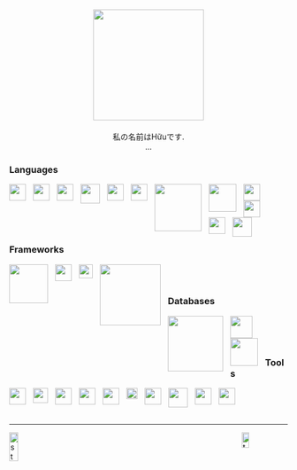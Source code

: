 <h1 align="center">
	<a href="https://github.com/huuln9">
		<img src="https://fiverr-res.cloudinary.com/images/t_main1,q_auto,f_auto,q_auto,f_auto/attachments/delivery/asset/190f10cafb9836123a6757d583746096-1607512905/Attachment_1607512865/create-personalized-among-us-gif-and-png-for-you.gif" width="200px">
	</a>
</h1>
<div align="center">私の名前はHữuです.</div>
<div align="center">...</div>
<h3>Languages</h3>
<img align="left" width="30px" style="padding-right:10px;" src="https://www.svgrepo.com/show/303388/java-4-logo.svg"/>
<img align="left" width="30px" style="padding-right:10px;" src="https://upload.wikimedia.org/wikipedia/commons/thumb/3/38/HTML5_Badge.svg/1024px-HTML5_Badge.svg.png"/>
<img align="left" width="30px" style="padding-right:10px;" src="https://upload.wikimedia.org/wikipedia/commons/thumb/6/62/CSS3_logo.svg/240px-CSS3_logo.svg.png"/>
<img align="left" width="35px" style="padding-right:10px;" src="https://upload.wikimedia.org/wikipedia/commons/thumb/9/96/Sass_Logo_Color.svg/1280px-Sass_Logo_Color.svg.png"/>
<img align="left" width="30px" style="padding-right:10px;" src="https://upload.wikimedia.org/wikipedia/commons/thumb/9/99/Unofficial_JavaScript_logo_2.svg/480px-Unofficial_JavaScript_logo_2.svg.png"/>
<img align="left" width="30px" style="padding-right:10px;" src="https://www.svgrepo.com/show/303600/typescript-logo.svg"/>
<img align="left" width="85px" style="padding-right:10px;" src="https://seeklogo.com/images/D/dart-logo-86B5DDAA61-seeklogo.com.png"/>
<img align="left" width="50px" style="padding-right:10px;" src="https://upload.wikimedia.org/wikipedia/commons/thumb/2/27/PHP-logo.svg/2560px-PHP-logo.svg.png"/>
<img align="left" width="30px" style="padding-right:10px;" src="https://upload.wikimedia.org/wikipedia/commons/thumb/c/c3/Python-logo-notext.svg/1024px-Python-logo-notext.svg.png"/>
<img align="left" width="30px" style="padding-right:10px;" src="https://seeklogo.com/images/C/c-logo-672525892C-seeklogo.com.png"/>
<img align="left" width="30px" style="padding-right:10px;" src="https://upload.wikimedia.org/wikipedia/commons/thumb/1/18/ISO_C%2B%2B_Logo.svg/306px-ISO_C%2B%2B_Logo.svg.png"/>
<img align="left" width="35px" style="padding-right:10px;" src="https://static.cdnlogo.com/logos/c/27/c.svg"/>
<br><br><br><br><br>
<h3>Frameworks</h3>
<img align="left" width="70px" style="padding-right:10px;" src="https://blogs.ashrithgn.com/content/images/2019/07/spring-boot-logo.png"/>
<img align="left" width="30px" style="padding-right:10px;" src="https://devnote.tech/wp-content/uploads/2021/10/Angular-logo.png"/>
<img align="left" width="25px" style="padding-right:10px;" src="https://solid.edu.vn/static/images/partners/flutter-partner.svg"/>
<img align="left" width="110px" style="padding-right:10px;" src="https://upload.wikimedia.org/wikipedia/commons/thumb/3/36/Logo.min.svg/2560px-Logo.min.svg.png"/>
<br><br>
<h3>Databases</h3>
<img align="left" width="100px" style="padding-right:10px;" src="https://upload.wikimedia.org/wikipedia/commons/thumb/9/93/MongoDB_Logo.svg/2560px-MongoDB_Logo.svg.png"/>
<img align="left" width="40px" style="padding-right:10px;" src="https://www.svgrepo.com/show/303229/microsoft-sql-server-logo.svg"/>
<img align="left" width="50px" style="padding-right:10px;" src="https://seeklogo.com/images/M/mysql-logo-B047FB7790-seeklogo.com.png"/>
<br><br><br>
<h3>Tools</h3>
<img align="left" width="30px" style="padding-right:10px;" src="https://upload.wikimedia.org/wikipedia/commons/thumb/9/9a/Visual_Studio_Code_1.35_icon.svg/2048px-Visual_Studio_Code_1.35_icon.svg.png"/>
<img align="left" width="27px" style="padding-right:10px;" src="https://upload.wikimedia.org/wikipedia/commons/thumb/9/98/Apache_NetBeans_Logo.svg/888px-Apache_NetBeans_Logo.svg.png"/>
<img align="left" width="30px" style="padding-right:10px;" src="https://seeklogo.com/images/S/sublime-text-logo-C2736A0B50-seeklogo.com.png"/>
<img align="left" width="30px" style="padding-right:10px;" src="https://seeklogo.com/images/P/postman-logo-0087CA0D15-seeklogo.com.png"/>
<img align="left" width="30px" style="padding-right:10px;" src="https://seeklogo.com/images/X/xampp-logo-1C1A9E3689-seeklogo.com.png"/>
<img align="left" width="20px" style="padding-right:10px;" src="https://upload.wikimedia.org/wikipedia/commons/3/33/Figma-logo.svg"/>
<img align="left" width="30px" style="padding-right:10px;" src="https://dashboard.snapcraft.io/site_media/appmedia/2018/09/logo-256x256.png"/>
<img align="left" width="35px" style="padding-right:10px;" src="https://cdn.worldvectorlogo.com/logos/docker.svg"/>
<img align="left" width="30px" style="padding-right:10px;" src="https://upload.wikimedia.org/wikipedia/commons/thumb/3/3f/Git_icon.svg/1200px-Git_icon.svg.png"/>
<img align="left" width="30px" style="padding-right:10px;" src="https://upload.wikimedia.org/wikipedia/commons/9/91/Octicons-mark-github.svg"/>
<br><br><br>
<hr>
<p style="display:flex; justify-content: space-between">
	<a href="https://github.com/huuln9">
		<img alt="stats" width="55%" src="https://github-readme-stats.vercel.app/api?username=huuln9&show_icons=false&count_private=true&theme=merko&hide_border=true&bg_color=0D1117" />
	</a>
	<a href="https://github.com/huuln9">
		<img alt="top-langs" width="40%" src="https://github-readme-stats.vercel.app/api/top-langs/?username=huuln9&langs_count=10&count_private=true&layout=compact&theme=merko&hide_border=true&bg_color=0D1117" />
	</a>
</p>

